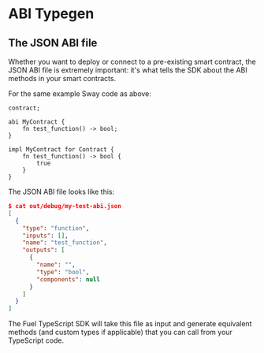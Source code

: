 <script setup>
  import { data } from '../../versions.data'
  const { sway } = data
  const url = `
    https://fuellabs.github.io/sway/v${sway}/book/introduction/sway_quickstart.html?highlight=abi#abi
  `
</script>

# ABI Typegen

## The JSON ABI file

Whether you want to deploy or connect to a pre-existing smart contract, the JSON ABI file is extremely important: it's what tells the SDK about the <a :href="url" target="_blank" rel="noreferrer">ABI methods</a> in your smart contracts.

For the same example Sway code as above:

```rust:line-numbers
contract;

abi MyContract {
    fn test_function() -> bool;
}

impl MyContract for Contract {
    fn test_function() -> bool {
        true
    }
}
```

The JSON ABI file looks like this:

```json
$ cat out/debug/my-test-abi.json
[
  {
    "type": "function",
    "inputs": [],
    "name": "test_function",
    "outputs": [
      {
        "name": "",
        "type": "bool",
        "components": null
      }
    ]
  }
]
```

The Fuel TypeScript SDK will take this file as input and generate equivalent methods (and custom types if applicable) that you can call from your TypeScript code.
